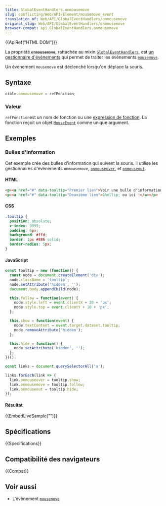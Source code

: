 ```yaml
---
title: GlobalEventHandlers.onmousemove
slug: conflicting/Web/API/Element/mousemove_event
translation_of: Web/API/GlobalEventHandlers/onmousemove
original_slug: Web/API/GlobalEventHandlers/onmousemove
browser-compat: api.GlobalEventHandlers.onmousemove
---
```

{{ApiRef("HTML DOM")}}

La propriété **`onmousemove`**, rattachée au mixin [`GlobalEventHandlers`](/fr/docs/Web/API/GlobalEventHandlers), est [un gestionnaire d'évènements](/fr/docs/Web/Events/Event_handlers) qui permet de traiter les évènements [`mousemove`](/fr/docs/Web/API/Element/mousemove_event).

Un évènement `mousemove` est déclenché lorsqu'on déplace la souris.

## Syntaxe

```js
cible.onmousemove = refFonction;
```

### Valeur

`refFonction`est un nom de fonction ou une [expression de fonction](/fr/docs/Web/JavaScript/Reference/Operators/function). La fonction reçoit un objet [`MouseEvent`](/fr/docs/Web/API/MouseEvent) comme unique argument.

## Exemples

### Bulles d'information

Cet exemple crée des bulles d'information qui suivent la souris. Il utilise les gestionnaires d'évènements `onmousemove`, [`onmouseover`](/fr/docs/Web/API/GlobalEventHandlers/onmouseover), et [`onmouseout`](/fr/docs/Web/API/GlobalEventHandlers/onmouseout).

#### HTML

```html
<p><a href="#" data-tooltip="Premier lien">Voir une bulle d'information ici&hellip;</a></p>
<p><a href="#" data-tooltip="Deuxième lien">&hellip; ou ici !</a></p>
```

#### CSS

```css
.tooltip {
  position: absolute;
  z-index: 9999;
  padding: 6px;
  background: #ffd;
  border: 1px #886 solid;
  border-radius: 5px;
}
```

#### JavaScript

```js
const tooltip = new (function() {
  const node = document.createElement('div');
  node.className = 'tooltip';
  node.setAttribute('hidden', '');
  document.body.appendChild(node);

  this.follow = function(event) {
    node.style.left = event.clientX + 20 + 'px';
    node.style.top = event.clientY + 10 + 'px';
  };

  this.show = function(event) {
    node.textContent = event.target.dataset.tooltip;
    node.removeAttribute('hidden');
  };

  this.hide = function() {
    node.setAttribute('hidden', '');
  };
})();

const links = document.querySelectorAll('a');

links.forEach(link => {
  link.onmouseover = tooltip.show;
  link.onmousemove = tooltip.follow;
  link.onmouseout = tooltip.hide;
});
```

#### Résultat

{{EmbedLiveSample("")}}

## Spécifications

{{Specifications}}

## Compatibilité des navigateurs

{{Compat}}

## Voir aussi

- L'évènement [`mousemove`](/fr/docs/Web/API/Element/mousemove_event)
